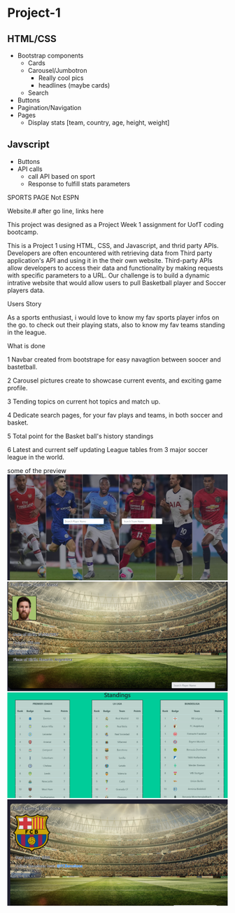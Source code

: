 # Project-1

## HTML/CSS

* Bootstrap components
    * Cards
    * Carousel/Jumbotron
        * Really cool pics
        * headlines (maybe cards)
    * Search 
* Buttons
* Pagination/Navigation
* Pages
    * Display stats [team, country, age, height, weight]    

## Javscript

* Buttons
* API calls
    * call API based on sport
    * Response to fulfill stats parameters

SPORTS PAGE Not ESPN

Website.# after go line, links here

This project was designed as a Project Week 1 assignment for UofT coding bootcamp. 

This is a Project 1 using HTML, CSS, and Javascript, and thrid party APIs. Developers are often encountered with retrieving data from Third party application's API and using it in the their own website. Third-party APIs allow developers to access their data and functionality by making requests with specific parameters to a URL. Our challenge is to build a dynamic intrative website that would allow users to pull Basketball player and Soccer players data.

Users Story

As a sports enthusiast, i would love to know my fav sports player infos on the go. to check out their playing stats, also to know my fav teams standing in the league.

What is done

1 Navbar created from bootstrape for easy navagtion between soocer and bastetball.

2 Carousel pictures create to showcase current events, and exciting game profile.

3 Tending topics on current hot topics and match up.

4 Dedicate search pages, for your fav plays and teams, in both soccer and basket.

5 Total point for the Basket ball's history standings

6 Latest and current self updating League tables from 3 major soccer league in the world.


some of the preview
![alt text](./Assets/notespn1.png)
![alt text](./Assets/notespn2.png)
![alt text](./Assets/notespn3.png)
![alt text](./Assets/notespn4.png)